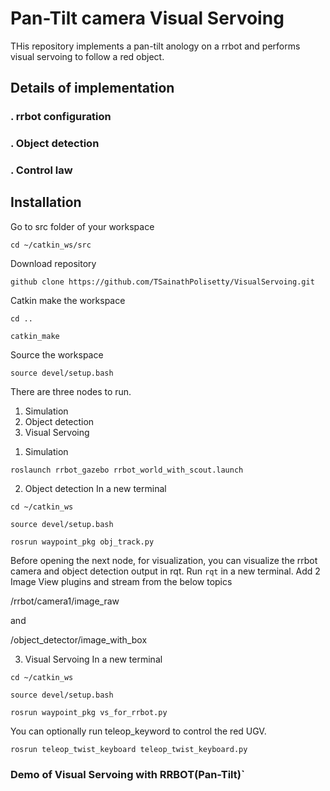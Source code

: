# Pan-Tilt camera Visual Servoing
THis repository implements a pan-tilt anology on a rrbot and performs visual servoing to follow a red object.
## Details of implementation
### . rrbot configuration
### . Object detection
### . Control law

## Installation
Go to src folder of your workspace

`cd ~/catkin_ws/src`

Download repository

`github clone https://github.com/TSainathPolisetty/VisualServoing.git`

Catkin make the workspace

`cd ..`

`catkin_make`

Source the workspace

`source devel/setup.bash`

There are three nodes to run. 
1) Simulation
2) Object detection
3) Visual Servoing

1. Simulation

`roslaunch rrbot_gazebo rrbot_world_with_scout.launch`

2. Object detection
In a new terminal

`cd ~/catkin_ws`

`source devel/setup.bash`

`rosrun waypoint_pkg obj_track.py`

Before opening the next node, for visualization, you can visualize the rrbot camera and object detection output in rqt.
Run `rqt` in a new terminal.
Add 2 Image View plugins and stream from the below topics

/rrbot/camera1/image_raw

and 

/object_detector/image_with_box


3. Visual Servoing
In a new terminal

`cd ~/catkin_ws`

`source devel/setup.bash`

`rosrun waypoint_pkg vs_for_rrbot.py`

You can optionally run teleop_keyword to control the red UGV.

`rosrun teleop_twist_keyboard teleop_twist_keyboard.py`


### Demo of Visual Servoing with RRBOT(Pan-Tilt)`
[![]()](https://youtu.be/WAG4dLzN1zk)




